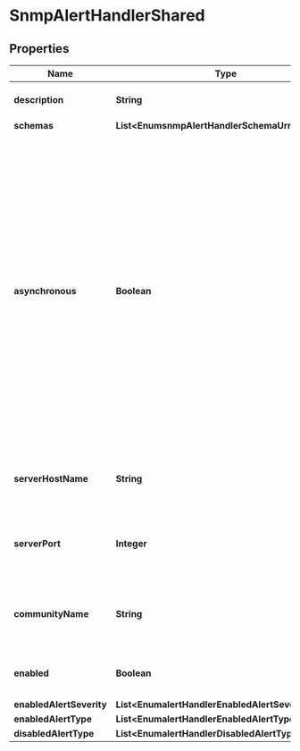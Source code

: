 

# SnmpAlertHandlerShared


## Properties

| Name | Type | Description | Notes |
|------------ | ------------- | ------------- | -------------|
|**description** | **String** | A description for this Alert Handler |  [optional] |
|**schemas** | **List&lt;EnumsnmpAlertHandlerSchemaUrn&gt;** |  |  |
|**asynchronous** | **Boolean** | Indicates whether the server should attempt to invoke this SNMP Alert Handler in a background thread so that any potentially-expensive processing (e.g., performing network communication to deliver the alert notification) will not delay whatever processing the server was performing when the alert was generated. |  [optional] |
|**serverHostName** | **String** | Specifies the address of the SNMP agent to which traps will be sent. |  |
|**serverPort** | **Integer** | Specifies the port number of the SNMP agent to which traps will be sent. |  [optional] |
|**communityName** | **String** | Specifies the name of the community to which the traps will be sent. |  [optional] |
|**enabled** | **Boolean** | Indicates whether the Alert Handler is enabled. |  |
|**enabledAlertSeverity** | **List&lt;EnumalertHandlerEnabledAlertSeverityProp&gt;** |  |  [optional] |
|**enabledAlertType** | **List&lt;EnumalertHandlerEnabledAlertTypeProp&gt;** |  |  [optional] |
|**disabledAlertType** | **List&lt;EnumalertHandlerDisabledAlertTypeProp&gt;** |  |  [optional] |



